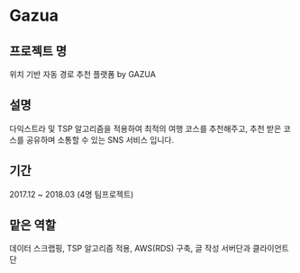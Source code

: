 # Gazua

## 프로젝트 명
위치 기반 자동 경로 추천 플랫폼 by GAZUA

## 설명
다익스트라 및 TSP 알고리즘을 적용하여 최적의 여행 코스를 추천해주고, 추천 받은 코스를 공유하며 소통할 수 있는 SNS 서비스 입니다.

## 기간
2017.12 ~ 2018.03 (4명 팀프로젝트)

## 맡은 역할
데이터 스크랩핑, TSP 알고리즘 적용, AWS(RDS) 구축, 글 작성 서버단과 클라이언트단 
